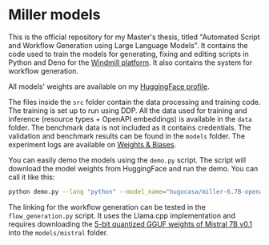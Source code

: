 # Miller models

This is the official repository for my Master's thesis, titled "Automated Script and Workflow Generation using Large Language Models". It contains the code used to train the models for generating, fixing and editing scripts in Python and Deno for the [Windmill platform](https://windmill.dev). It also contains the system for workflow generation.

All models' weights are available on my [HuggingFace profile](https://huggingface.co/HugoCasa).

The files inside the `src` folder contain the data processing and training code. The training is set up to run using DDP.
All the data used for training and inference (resource types + OpenAPI embeddings) is available in the `data` folder. The benchmark data is not included as it contains credentials.
The validation and benchmark results can be found in the `models` folder.
The experiment logs are available on [Weights & Biases](https://wandb.ai/hugocasa/projects).

You can easily demo the models using the `demo.py` script. The script will download the model weights from HuggingFace and run the demo.
You can call it like this:
  
```bash
python demo.py --lang "python" --model_name="hugocasa/miller-6.7B-openapi-aligned" --kind "gen" --instructions "list the commits of a github repository"
```

The linking for the workflow generation can be tested in the `flow_generation.py` script. It uses the Llama.cpp implementation and requires downloading the [5-bit quantized GGUF weights of Mistral 7B v0.1](https://huggingface.co/TheBloke/Mistral-7B-v0.1-GGUF/blob/main/mistral-7b-v0.1.Q5_K_M.gguf) into the `models/mistral` folder.